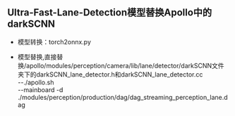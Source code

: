 ## Ultra-Fast-Lane-Detection模型替换Apollo中的darkSCNN  
        
- 模型转换：torch2onnx.py   

- 模型替换,直接替换/apollo/modules/perception/camera/lib/lane/detector/darkSCNN文件夹下的darkSCNN_lane_detector.h和darkSCNN_lane_detector.cc  
--./apollo.sh  
--mainboard -d ./modules/perception/production/dag/dag_streaming_perception_lane.dag  
